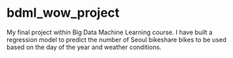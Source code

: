 # bdml_wow_project

My final project within Big Data Machine Learning course. I have built a regression model to predict the number of Seoul bikeshare bikes to be used based on the day of the year and weather conditions.
